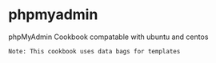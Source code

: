 # phpmyadmin

phpMyAdmin Cookbook compatable with ubuntu and centos

```
Note: This cookbook uses data bags for templates
```
